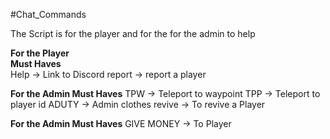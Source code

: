 #Chat_Commands  

The Script is for the player and for the for the admin to help  

**For the Player  
Must Haves**  
Help -> Link to Discord
report -> report a player 


**For the Admin
Must Haves**
TPW -> Teleport to waypoint
TPP -> Teleport to player id
ADUTY -> Admin clothes
revive -> To revive a Player

**For the Admin
Must Haves**
GIVE MONEY -> To Player


